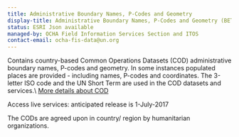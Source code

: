 ```yaml
---
title: Administrative Boundary Names, P-Codes and Geometry
display-title: Administrative Boundary Names, P-Codes and Geometry (BETA)
status: ESRI Json available
managed-by: OCHA Field Information Services Section and ITOS
contact-email: ocha-fis-data@un.org
---
```


Contains country-based Common Operations Datasets (COD) administrative boundary names, P-codes and geometry. In some instances populated places are provided - including names, P-codes and coordinates. The 3-letter ISO code and the UN Short Term are used in the COD datasets and services.\\
[More details about COD](https://sites.google.com/site/commonoperationaldataset/other-resources/itos-and-cod-services)

Access live services: anticipated release is 1-July-2017

The CODs are agreed upon in country/ region by humanitarian organizations.
